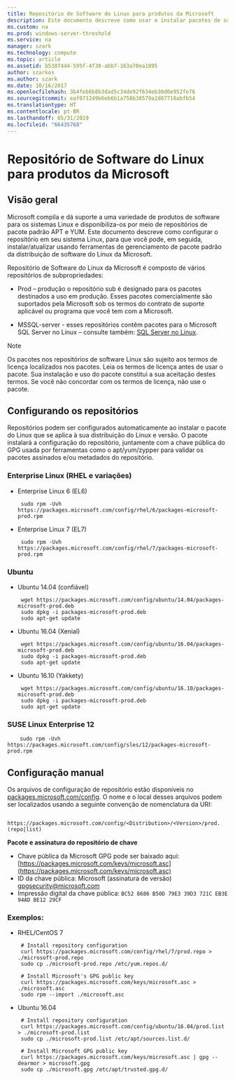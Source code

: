 ```yaml
---
title: Repositório de Software do Linux para produtos da Microsoft
description: Este documento descreve como usar e instalar pacotes de software do Linux para produtos da Microsoft.
ms.custom: na
ms.prod: windows-server-threshold
ms.service: na
manager: szark
ms.technology: compute
ms.topic: article
ms.assetid: b5387444-595f-4f38-abb7-163a70ea1895
author: szarkos
ms.author: szark
ms.date: 10/16/2017
ms.openlocfilehash: 3b4feb6b8b3dad5c34de92f634eb30d0e952fe76
ms.sourcegitcommit: eaf071249b6eb6b1a758b38579a2d87710abfb54
ms.translationtype: HT
ms.contentlocale: pt-BR
ms.lasthandoff: 05/31/2019
ms.locfileid: "66435768"
---
```

# <a name="linux-software-repository-for-microsoft-products"></a>Repositório de Software do Linux para produtos da Microsoft

## <a name="overview"></a>Visão geral
Microsoft compila e dá suporte a uma variedade de produtos de software para os sistemas Linux e disponibiliza-os por meio de repositórios de pacote padrão APT e YUM. Este documento descreve como configurar o repositório em seu sistema Linux, para que você pode, em seguida, instalar/atualizar usando ferramentas de gerenciamento de pacote padrão da distribuição de software do Linux da Microsoft.

Repositório de Software do Linux da Microsoft é composto de vários repositórios de subpropriedades:

 - Prod – produção o repositório sub é designado para os pacotes destinados a uso em produção. Esses pacotes comercialmente são suportados pela Microsoft sob os termos do contrato de suporte aplicável ou programa que você tem com a Microsoft.

 - MSSQL-server - esses repositórios contêm pacotes para o Microsoft SQL Server no Linux – consulte também: [SQL Server no Linux](https://www.microsoft.com/en-us/sql-server/sql-server-vnext-including-Linux).

> [!Note]
> Os pacotes nos repositórios de software Linux são sujeito aos termos de licença localizados nos pacotes. Leia os termos de licença antes de usar o pacote. Sua instalação e uso do pacote constitui a sua aceitação destes termos. Se você não concordar com os termos de licença, não use o pacote.


## <a name="configuring-the-repositories"></a>Configurando os repositórios
Repositórios podem ser configurados automaticamente ao instalar o pacote do Linux que se aplica à sua distribuição do Linux e versão. O pacote instalará a configuração do repositório, juntamente com a chave pública do GPG usada por ferramentas como o apt/yum/zypper para validar os pacotes assinados e/ou metadados do repositório.

### <a name="enterprise-linux-rhel-and-variants"></a>Enterprise Linux (RHEL e variações)

 - Enterprise Linux 6 (EL6)

        sudo rpm -Uvh https://packages.microsoft.com/config/rhel/6/packages-microsoft-prod.rpm

 - Enterprise Linux 7 (EL7)

        sudo rpm -Uvh https://packages.microsoft.com/config/rhel/7/packages-microsoft-prod.rpm


### <a name="ubuntu"></a>Ubuntu

 - Ubuntu 14.04 (confiável)

        wget https://packages.microsoft.com/config/ubuntu/14.04/packages-microsoft-prod.deb
        sudo dpkg -i packages-microsoft-prod.deb
        sudo apt-get update

 - Ubuntu 16.04 (Xenial)

        wget https://packages.microsoft.com/config/ubuntu/16.04/packages-microsoft-prod.deb
        sudo dpkg -i packages-microsoft-prod.deb
        sudo apt-get update

 - Ubuntu 16.10 (Yakkety)

        wget https://packages.microsoft.com/config/ubuntu/16.10/packages-microsoft-prod.deb
        sudo dpkg -i packages-microsoft-prod.deb
        sudo apt-get update


### <a name="suse-linux-enterprise-12"></a>SUSE Linux Enterprise 12

        sudo rpm -Uvh https://packages.microsoft.com/config/sles/12/packages-microsoft-prod.rpm


## <a name="manual-configuration"></a>Configuração manual
Os arquivos de configuração de repositório estão disponíveis no [packages.microsoft.com/config](https://packages.microsoft.com/config/). O nome e o local desses arquivos podem ser localizados usando a seguinte convenção de nomenclatura da URI:

        https://packages.microsoft.com/config/<Distribution>/<Version>/prod.(repo|list)

**Pacote e assinatura do repositório de chave**

 - Chave pública da Microsoft GPG pode ser baixado aqui: [https://packages.microsoft.com/keys/microsoft.asc](https://packages.microsoft.com/keys/microsoft.asc)
 - ID da chave pública: Microsoft (assinatura de versão) <gpgsecurity@microsoft.com>
 - Impressão digital da chave pública: `BC52 8686 B50D 79E3 39D3 721C EB3E 94AD BE12 29CF`

### <a name="examples"></a>Exemplos:

 - RHEL/CentOS 7

        # Install repository configuration
        curl https://packages.microsoft.com/config/rhel/7/prod.repo > ./microsoft-prod.repo
        sudo cp ./microsoft-prod.repo /etc/yum.repos.d/

        # Install Microsoft's GPG public key
        curl https://packages.microsoft.com/keys/microsoft.asc > ./microsoft.asc
        sudo rpm --import ./microsoft.asc

 - Ubuntu 16.04

        # Install repository configuration
        curl https://packages.microsoft.com/config/ubuntu/16.04/prod.list > ./microsoft-prod.list
        sudo cp ./microsoft-prod.list /etc/apt/sources.list.d/

        # Install Microsoft GPG public key
        curl https://packages.microsoft.com/keys/microsoft.asc | gpg --dearmor > microsoft.gpg
        sudo cp ./microsoft.gpg /etc/apt/trusted.gpg.d/



